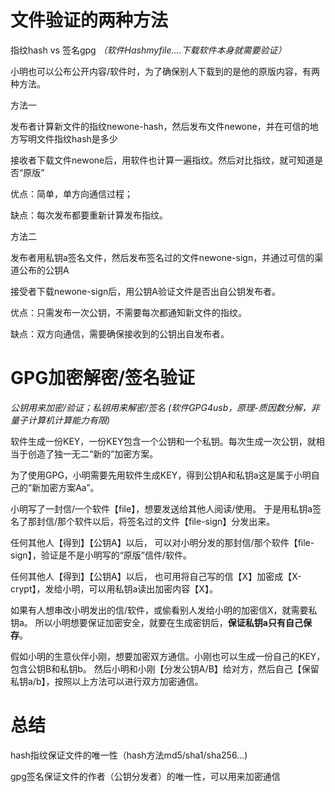 文件验证的两种方法
================================

指纹hash vs 签名gpg
*（软件Hashmyfile....下载软件本身就需要验证）*


小明也可以公布公开内容/软件时，为了确保别人下载到的是他的原版内容，有两种方法。

方法一

发布者计算新文件的指纹newone-hash，然后发布文件newone，并在可信的地方写明文件指纹hash是多少

接收者下载文件newone后，用软件也计算一遍指纹。然后对比指纹，就可知道是否“原版”

优点：简单，单方向通信过程；

缺点：每次发布都要重新计算发布指纹。

方法二

发布者用私钥a签名文件，然后发布签名过的文件newone-sign，并通过可信的渠道公布的公钥A

接受者下载newone-sign后，用公钥A验证文件是否出自公钥发布者。

优点：只需发布一次公钥，不需要每次都通知新文件的指纹。

缺点：双方向通信，需要确保接收到的公钥出自发布者。



GPG加密解密/签名验证
================================
*公钥用来加密/验证；私钥用来解密/签名*
*(软件GPG4usb，原理-质因数分解，非量子计算机计算能力有限)*

软件生成一份KEY，一份KEY包含一个公钥和一个私钥。每次生成一次公钥，就相当于创造了独一无二“新的”加密方案。

为了使用GPG，小明需要先用软件生成KEY，得到公钥A和私钥a这是属于小明自己的“新加密方案Aa”。

小明写了一封信/一个软件【file】，想要发送给其他人阅读/使用。
于是用私钥a签名了那封信/那个软件以后，将签名过的文件【file-sign】分发出来。

任何其他人【得到】【公钥A】以后，
可以对小明分发的那封信/那个软件【file-sign】，验证是不是小明写的“原版”信件/软件。

任何其他人【得到】【公钥A】以后，
也可用将自己写的信【X】加密成【X-crypt】，发给小明，可以用私钥a读出加密内容【X】。


如果有人想串改小明发出的信/软件，或偷看别人发给小明的加密信X，就需要私钥a。
所以小明想要保证加密安全，就要在生成密钥后，**保证私钥a只有自己保存**。

假如小明的生意伙伴小刚，想要加密双方通信。小刚也可以生成一份自己的KEY，包含公钥B和私钥b。
然后小明和小刚【分发公钥A/B】给对方，然后自己【保留私钥a/b】，按照以上方法可以进行双方加密通信。


总结
=============================

hash指纹保证文件的唯一性（hash方法md5/sha1/sha256...)

gpg签名保证文件的作者（公钥分发者）的唯一性，可以用来加密通信
